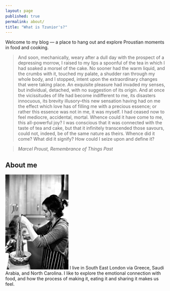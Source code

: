 ```yaml
---
layout: page
published: true
permalink: about/
title: "What is Tzunior's?"
---
```


Welcome to my blog — a place to hang out and explore Proustian moments in food
and cooking.

> And soon, mechanically, weary after a dull day with the prospect of a depressing morrow, I raised to my lips a spoonful of the tea in which I had soaked a morsel of the cake. No sooner had the warm liquid, and the crumbs with it, touched my palate, a shudder ran through my whole body, and I stopped, intent upon the extraordinary changes that were taking place. An exquisite pleasure had invaded my senses, but individual, detached, with no suggestion of its origin. And at once the vicissitudes of life had become indifferent to me, its disasters innocuous, its brevity illusory–this new sensation having had on me the effect which love has of filling me with a precious essence; or rather this essence was not in me, it was myself. I had ceased now to feel mediocre, accidental, mortal. Whence could it have come to me, this all-powerful joy? I was conscious that it was connected with the taste of tea and cake, but that it infinitely transcended those savours, could not, indeed, be of the same nature as theirs. Whence did it come? What did it signify? How could I seize upon and define it?

> *Marcel Proust, Remembrance of Things Past*

## About me

![](/img/noodles.jpg)
I live in South East London via Greece, Saudi Arabia, and North Carolina. I like to explore the emotional connection with food, and how the process of making it, eating it and sharing it makes us feel.